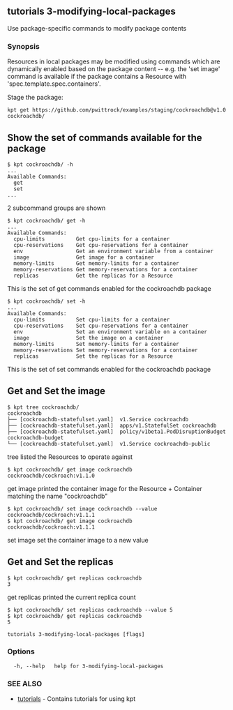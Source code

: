 ## tutorials 3-modifying-local-packages

Use package-specific commands to modify package contents

### Synopsis

Resources in local packages may be modified using commands which are dynamically
enabled based on the package content -- e.g. the 'set image' command is available if the 
package contains a Resource with 'spec.template.spec.containers'.

Stage the package:

	kpt get https://github.com/pwittrock/examples/staging/cockroachdb@v1.0 cockroachdb/

## Show the set of commands available for the package

	$ kpt cockroachdb/ -h
	...
	Available Commands:
	  get         
	  set
	...

  2 subcommand groups are shown

	$ kpt cockroachdb/ get -h
	...
	Available Commands:
	  cpu-limits          Get cpu-limits for a container
	  cpu-reservations    Get cpu-reservations for a container
	  env                 Get an environment variable from a container
	  image               Get image for a container
	  memory-limits       Get memory-limits for a container
	  memory-reservations Get memory-reservations for a container
	  replicas            Get the replicas for a Resource

  This is the set of get commands enabled for the cockroachdb package


	$ kpt cockroachdb/ set -h
	...
	Available Commands:
	  cpu-limits          Set cpu-limits for a container
	  cpu-reservations    Set cpu-reservations for a container
	  env                 Set an environment variable on a container
	  image               Set the image on a container
	  memory-limits       Set memory-limits for a container
	  memory-reservations Set memory-reservations for a container
	  replicas            Set the replicas for a Resource


  This is the set of set commands enabled for the cockroachdb package


## Get and Set the image

	$ kpt tree cockroachdb/
	cockroachdb
	├── [cockroachdb-statefulset.yaml]  v1.Service cockroachdb
	├── [cockroachdb-statefulset.yaml]  apps/v1.StatefulSet cockroachdb
	├── [cockroachdb-statefulset.yaml]  policy/v1beta1.PodDisruptionBudget cockroachdb-budget
	└── [cockroachdb-statefulset.yaml]  v1.Service cockroachdb-public

  tree listed the Resources to operate against

	$ kpt cockroachdb/ get image cockroachdb
	cockroachdb/cockroach:v1.1.0

  get image printed the container image for the Resource + Container matching the name "cockroachdb"

	$ kpt cockroachdb/ set image cockroachdb --value cockroachdb/cockroach:v1.1.1
	$ kpt cockroachdb/ get image cockroachdb
	cockroachdb/cockroach:v1.1.1

  set image set the container image to a new value

## Get and Set the replicas

	$ kpt cockroachdb/ get replicas cockroachdb
	3

  get replicas printed the current replica count

	$ kpt cockroachdb/ set replicas cockroachdb --value 5
	$ kpt cockroachdb/ get replicas cockroachdb
	5


```
tutorials 3-modifying-local-packages [flags]
```

### Options

```
  -h, --help   help for 3-modifying-local-packages
```

### SEE ALSO

* [tutorials](tutorials.md)	 - Contains tutorials for using kpt

